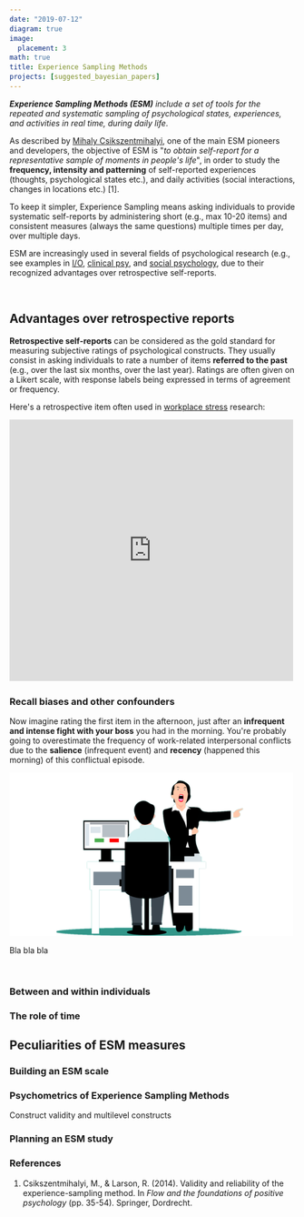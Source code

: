 ```yaml
---
date: "2019-07-12"
diagram: true
image:
  placement: 3
math: true
title: Experience Sampling Methods
projects: [suggested_bayesian_papers]
---
```


***Experience Sampling Methods (ESM)*** *include a set of tools for the repeated and systematic sampling of psychological states, experiences, and activities in real time, during daily life*.

As described by [Mihaly Csikszentmihalyi](https://www.researchgate.net/profile/Mihaly-Csikszentmihalyi), one of the main ESM pioneers and developers, the objective of ESM is "*to obtain self-report for a representative sample of moments in people's life*", in order to study the **frequency, intensity and patterning** of self-reported experiences (thoughts, psychological states etc.), and daily activities (social interactions, changes in locations etc.) \[1\].

To keep it simpler, Experience Sampling means asking individuals to provide systematic self-reports by administering short (e.g., max 10-20 items) and consistent measures (always the same questions) multiple times per day, over multiple days.

ESM are increasingly used in several fields of psychological research (e.g., see examples in [I/O](https://wikipedia.com), [clinical psy](https://wikipedia.com), and [social psychology](https://wikipedia.com), due to their recognized advantages over retrospective self-reports.

<br>

## Advantages over retrospective reports

**Retrospective self-reports** can be considered as the gold standard for measuring subjective ratings of psychological constructs. They usually consist in asking individuals to rate a number of items **referred to the past** (e.g., over the last six months, over the last year). Ratings are often given on a Likert scale, with response labels being expressed in terms of agreement or frequency.

Here's a retrospective item often used in [workplace stress](https://lucamenghini.netlify.app/2019/07/12/stress-and-workplace-stress/) research:

<iframe src="https://docs.google.com/forms/d/e/1FAIpQLSfCom9uiHbaHruWx5K1tr3j5lNgs4Lid8xQJitVoHrNs76Rxg/viewform?embedded=true" width="500" height="460" frameborder="0" marginheight="0" marginwidth="0">

Loading...</iframe>

### Recall biases and other confounders

Now imagine rating the first item in the afternoon, just after an **infrequent and intense fight with your boss** you had in the morning. You're probably going to overestimate the frequency of work-related interpersonal conflicts due to the **salience** (infrequent event) and **recency** (happened this morning) of this conflictual episode.

![Interpersonal conflict at work](conflict.png)

Bla bla bla

<br>

### Between and within individuals

### The role of time

## Peculiarities of ESM measures

### Building an ESM scale

### Psychometrics of Experience Sampling Methods

Construct validity and multilevel constructs

### Planning an ESM study

### References

1.  Csikszentmihalyi, M., & Larson, R. (2014). Validity and reliability of the experience-sampling method. In *Flow and the foundations of positive psychology* (pp. 35-54). Springer, Dordrecht.
